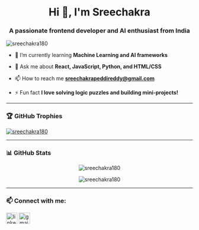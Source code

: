 <h1 align="center">Hi 👋, I'm Sreechakra</h1>
<h3 align="center">A passionate frontend developer and AI enthusiast from India</h3>

<p align="left"> <img src="https://komarev.com/ghpvc/?username=sreechakra180&label=Profile%20views&color=0e75b6&style=flat" alt="sreechakra180" /> </p>

- 🌱 I’m currently learning **Machine Learning and AI frameworks**

- 💬 Ask me about **React, JavaScript, Python, and HTML/CSS**

- 📫 How to reach me **sreechakrapeddireddy@gmail.com**

- ⚡ Fun fact **I love solving logic puzzles and building mini-projects!**

---

### 🏆 GitHub Trophies

<p align="left">
  <a href="https://github.com/ryo-ma/github-profile-trophy">
    <img src="https://github-profile-trophy.vercel.app/?username=sreechakra180&title=Commit" alt="sreechakra180" />
  </a>
</p>

---

### 📊 GitHub Stats

<p align="center">
  <img src="https://github-readme-stats.vercel.app/api?username=sreechakra180&show_icons=true&locale=en" alt="sreechakra180" />
</p>

<p align="center">
  <img src="https://github-readme-streak-stats.herokuapp.com/?user=sreechakra180&" alt="sreechakra180" />
</p>

---

### 📫 Connect with me:

<p align="left">
  <a href="https://www.linkedin.com/in/sree-chakra-reddy-825724257/" target="blank"><img align="center" src="https://cdn.jsdelivr.net/npm/simple-icons@3.0.1/icons/linkedin.svg" alt="linkedin" height="30" width="30" /></a>
  <a href="mailto:sreechakrapeddireddy@gmail.com"><img align="center" src="https://cdn.jsdelivr.net/npm/simple-icons@3.0.1/icons/gmail.svg" alt="gmail" height="30" width="30" /></a>
</p>
